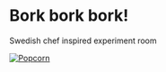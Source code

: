 # Bork bork bork!

Swedish chef inspired experiment room

[![Popcorn](https://img.youtube.com/vi/B7UmUX68KtE/0.jpg)](https://www.youtube.com/watch?v=B7UmUX68KtE)
